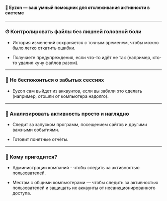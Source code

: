 #### 🤖 Eyzon — ваш умный помощник для отслеживания активности в системе

---

### ⏱ Контролировать файлы без лишней головной боли
 
  -   История изменений сохраняется с точным временем, чтобы можно было легко откатить ошибки.

  -   Получаете предупреждения, если что-то идёт не так (например, кто-то удалил кучу файлов разом).

---

### 🚪 Не беспокоиться о забытых сессиях

  -   Eyzon сам выйдет из аккаунтов, если вы забили это сделать (например, отошли от компьютера надолго).

---

### 📝 Анализировать активность просто и наглядно

  -   Следит за запуском программ, посещением сайтов и другими важными событиями.

  -   Готовит понятные отчёты.

---

### 💼 Кому пригодится?

  -   Администрации компаний - чтобы следить за активностью пользователей.

  -   Местам с общими компьютерами — чтобы следить за активностью пользователей и защищать их аккаунты от несанкционированного доступа.
